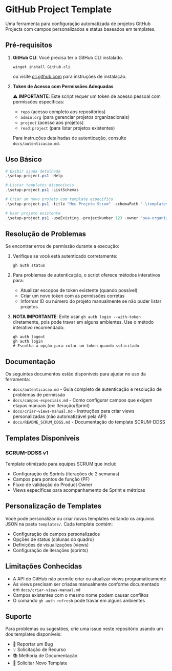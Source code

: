 # GitHub Project Template

Uma ferramenta para configuração automatizada de projetos GitHub Projects com campos personalizados e status baseados em templates.

## Pré-requisitos

1. **GitHub CLI**: Você precisa ter o GitHub CLI instalado.

   ```
   winget install GitHub.cli
   ```

   ou visite [cli.github.com](https://cli.github.com/) para instruções de instalação.

2. **Token de Acesso com Permissões Adequadas**

   ⚠️ **IMPORTANTE**: Este script requer um token de acesso pessoal com permissões específicas:

   - `repo` (acesso completo aos repositórios)
   - `admin:org` (para gerenciar projetos organizacionais)
   - `project` (acesso aos projetos)
   - `read:project` (para listar projetos existentes)

   Para instruções detalhadas de autenticação, consulte `docs/autenticacao.md`.

## Uso Básico

```powershell
# Exibir ajuda detalhada
.\setup-project.ps1 -Help

# Listar templates disponíveis
.\setup-project.ps1 -ListSchemas

# Criar um novo projeto com template específico
.\setup-project.ps1 -title "Meu Projeto Scrum" -schemaPath ".\templates\scrum-template.json"

# Usar projeto existente
.\setup-project.ps1 -useExisting -projectNumber 123 -owner "sua-organizacao" -schemaPath ".\templates\scrum-template.json"
```

## Resolução de Problemas

Se encontrar erros de permissão durante a execução:

1. Verifique se você está autenticado corretamente:

   ```
   gh auth status
   ```

2. Para problemas de autenticação, o script oferece métodos interativos para:

   - Atualizar escopos de token existente (quando possível)
   - Criar um novo token com as permissões corretas
   - Informar ID ou número do projeto manualmente se não puder listar projetos

3. **NOTA IMPORTANTE**: Evite usar `gh auth login --with-token` diretamente, pois pode travar em alguns ambientes. Use o método interativo recomendado:
   ```
   gh auth logout
   gh auth login
   # Escolha a opção para colar um token quando solicitado
   ```

## Documentação

Os seguintes documentos estão disponíveis para ajudar no uso da ferramenta:

- `docs/autenticacao.md` - Guia completo de autenticação e resolução de problemas de permissão
- `docs/campos-especiais.md` - Como configurar campos que exigem etapas manuais (ex: Iteração/Sprint)
- `docs/criar-views-manual.md` - Instruções para criar views personalizadas (não automatizável pela API)
- `docs/README_SCRUM_DDSS.md` - Documentação do template SCRUM-DDSS

## Templates Disponíveis

### SCRUM-DDSS v1

Template otimizado para equipes SCRUM que inclui:

- Configuração de Sprints (iterações de 2 semanas)
- Campos para pontos de função (PF)
- Fluxo de validação do Product Owner
- Views específicas para acompanhamento de Sprint e métricas

## Personalização de Templates

Você pode personalizar ou criar novos templates editando os arquivos JSON na pasta `templates/`. Cada template contém:

- Configuração de campos personalizados
- Opções de status (colunas do quadro)
- Definições de visualizações (views)
- Configuração de iterações (sprints)

## Limitações Conhecidas

- A API do GitHub não permite criar ou atualizar views programaticamente
- As views precisam ser criadas manualmente conforme documentado em `docs/criar-views-manual.md`
- Campos existentes com o mesmo nome podem causar conflitos
- O comando `gh auth refresh` pode travar em alguns ambientes

## Suporte

Para problemas ou sugestões, crie uma issue neste repositório usando um dos templates disponíveis:

- 🐛 Reportar um Bug
- 💡 Solicitação de Recurso
- 📚 Melhoria de Documentação
- 🧩 Solicitar Novo Template
